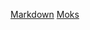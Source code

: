 [Markdown](https://es.wikipedia.org/wiki/Markdown)
[Moks](https://jestjs.io/es-ES/docs/manual-mocks)